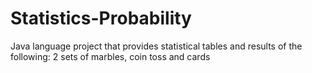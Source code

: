 # Statistics-Probability
Java language project that provides statistical tables and results of the following: 2 sets of marbles, coin toss and cards

